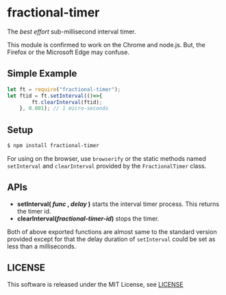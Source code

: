 fractional-timer
================

The _best effort_ sub-millisecond interval timer.

This module is confirmed to work on the Chrome and node.js.
But, the Firefox or the Microsoft Edge may confuse.

Simple Example
--------------

```javascript
let ft = require("fractional-timer");
let ftid = ft.setInterval(()=>{
        ft.clearInterval(ftid);
    }, 0.001); // 1 micro-seconds
```

Setup
-----

```bash
$ npm install fractional-timer
```

For using on the browser, use `browserify` or the static methods
named `setInterval` and `clearInterval` provided by the
`FractionalTimer` class.

APIs
----

* __setInterval( _func_ , _delay_ )__ starts the interval timer process.
This returns the timer id.
* __clearInterval(_fractional-timer-id_)__ stops the timer.

Both of above exported functions are almost same to the standard version
provided except for that the delay duration of `setInterval` could be
set as less than a milliseconds.

LICENSE
-------

This software is released under the MIT License, see [LICENSE](LICENSE)

